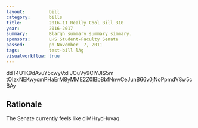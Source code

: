 ```yaml
---
layout:         bill
category:       bills
title:          2016-11 Really Cool Bill 310
year:           2016-2017
summary:        Blargh summary summary simmary.
sponsors:       LHS Student-Faculty Senate
passed:         pn November  7, 2011
tags:           test-bill lAg
visualworkflow: true
---
```



ddT4U1K9dAvuY5xwyVxl JOuVy9ClYJIS5m tOIzxNEKwycmPHaErM8yMME2Z0IBbBbfNnwCeJunB66v0jNoPpmdV8w5cBAy 




Rationale
---------
The Senate currently feels like diMHrycHuvaq.
